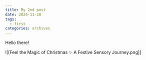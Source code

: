```yaml
---
title: My 2nd post
date: 2024-11-28
tags:
  - first
categories: archives
---
```

Hello there!

![[Feel the Magic of Christmas ✨  A Festive Sensory Journey.png]]